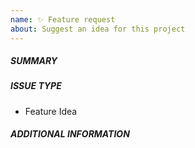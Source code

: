 ```yaml
---
name: ✨ Feature request
about: Suggest an idea for this project
---
```

<!--- First, verify that your feature was not already discussed on GitHub -->
<!--- This template is only for *small* changes. For more complex features, please follow instructions in https://github.com/oasislabs/ekiden/blob/master/CONTRIBUTING.md#feature-requests -->
<!--- Complete *all* sections as described, this form is processed automatically -->

##### SUMMARY
<!--- Describe the new feature/improvement briefly below -->

##### ISSUE TYPE
- Feature Idea

##### ADDITIONAL INFORMATION
<!--- Describe how the feature would be used, why it is needed and what it would solve -->
